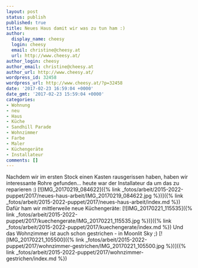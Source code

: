 ```yaml
---
layout: post
status: publish
published: true
title: Neues Haus damit wir was zu tun ham :)
author:
  display_name: cheesy
  login: cheesy
  email: christine@cheesy.at
  url: http://www.cheesy.at/
author_login: cheesy
author_email: christine@cheesy.at
author_url: http://www.cheesy.at/
wordpress_id: 32458
wordpress_url: http://www.cheesy.at/?p=32458
date: '2017-02-23 16:59:04 +0000'
date_gmt: '2017-02-23 15:59:04 +0000'
categories:
- Wohnung
- neu
- Haus
- Küche
- Sandhill Parade
- Wohnzimmer
- Farbe
- Maler
- Küchengeräte
- Installateur
comments: []
---
```

Nachdem wir im ersten Stock einen Kasten rausgerissen haben, haben wir interessante Rohre gefunden... heute war der Installateur da um das zu reparieren :)
[![IMG_20170219_084622]({% link _fotos/arbeit/2015-2022-puppet/2017/neues-haus-arbeit/IMG_20170219_084622.jpg %})]({% link _fotos/arbeit/2015-2022-puppet/2017/neues-haus-arbeit/index.md %})
Dafür ham wir mittlerweile neue Küchengeräte:
[![IMG_20170221_115535]({% link _fotos/arbeit/2015-2022-puppet/2017/kuechengerate/IMG_20170221_115535.jpg %})]({% link _fotos/arbeit/2015-2022-puppet/2017/kuechengerate/index.md %})
Und das Wohnzimmer ist auch schon gestrichen - in Moonlit Sky ;)
[![IMG_20170221_105500]({% link _fotos/arbeit/2015-2022-puppet/2017/wohnzimmer-gestrichen/IMG_20170221_105500.jpg %})]({% link _fotos/arbeit/2015-2022-puppet/2017/wohnzimmer-gestrichen/index.md %})
